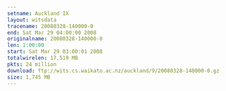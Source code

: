 ```yaml
---
setname: Auckland IX
layout: witsdata
tracename: 20080328-140000-0
end: Sat Mar 29 04:00:00 2008
originalname: 20080328-140000-0
len: 1:00:00
start: Sat Mar 29 03:00:01 2008
totalwirelen: 17,519 MB
pkts: 24 million
download: ftp://wits.cs.waikato.ac.nz/auckland/9/20080328-140000-0.gz
size: 1,745 MB
---
```

